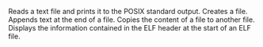 Reads a text file and prints it to the POSIX standard output.
Creates a file.
Appends text at the end of a file.
Copies the content of a file to another file.
Displays the information contained in the ELF header at the start of an ELF file.
